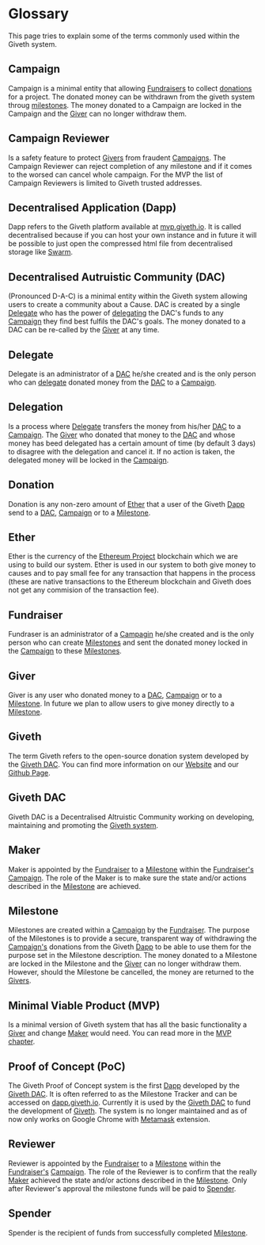 # Glossary

This page tries to explain some of the terms commonly used within the Giveth system.

## <a name="glossary-campaign"></a>Campaign
Campaign is a minimal entity that allowing [Fundraisers](#glossary-fundraiser) to collect [donations](#glossary-donation) for a project. The donated money can be withdrawn from the giveth system throug [milestones](#glossary-milestone). The money donated to a Campaign are locked in the Campaign and the [Giver](#glossary-giver) can no longer withdraw them.

## <a name="glossary-campaign-reviewer"></a>Campaign Reviewer
Is a safety feature to protect [Givers](#glossary-giver) from fraudent [Campaigns](#glossary-campaign). The Campaign Reviewer can reject completion of any milestone and if it comes to the worsed can cancel whole campaign. For the MVP the list of Campaign Reviewers is limited to Giveth trusted addresses.

## <a name="glossary-Dapp"></a>Decentralised Application (Dapp)
Dapp refers to the Giveth platform available at [mvp.giveth.io](https://mvp.giveth.io). It is called decentralised because if you can host your own instance and in future it will be possible to just open the compressed html file from decentralised storage like [Swarm](http://swarm-gateways.net).

## <a name="glossary-DAC"></a>Decentralised Autruistic Community (DAC)
(Pronounced D-A-C) is a minimal entity within the Giveth system allowing users to create a community about a Cause. DAC is created by a single [Delegate](#glossary-delegate) who has the power of [delegating](#glossary-delegation) the DAC's funds to any [Campaign](#glossary-campaign) they find best fulfils the DAC's goals. The money donated to a DAC can be re-called by the [Giver](#glossary-giver) at any time.

## <a name="glossary-delegate"></a>Delegate
Delegate is an administrator of a [DAC](#glossary-DAC) he/she created and is the only person who can [delegate](#glossary-delegation) donated money from the [DAC](#glossary-DAC) to a [Campaign](#glossary-campaign).

## <a name="glossary-delegation"></a>Delegation
Is a process where [Delegate](#glossary-delegate) transfers the money from his/her [DAC](#glossary-DAC) to a [Campaign](#glossary-campaign). The [Giver](#glossary-giver) who donated that money to the [DAC](#glossary-DAC) and whose money has beed delegated has a certain amount of time (by default 3 days) to disagree with the delegation and cancel it. If no action is taken, the delegated money will be locked in the [Campaign](#glossary-campaign).

## <a name="glossary-donation"></a>Donation
Donation is any non-zero amount of [Ether](#glossary-ether) that a user of the Giveth [Dapp](#glossary-Dapp) send to a [DAC](#glossary-DAC), [Campaign](#glossary-campaign) or to a [Milestone](#glossary-milestone).

## <a name="glossary-ether"></a>Ether
Ether is the currency of the [Ethereum Project](https://ethereum.org) blockchain which we are using to build our system. Ether is used in our system to both give money to causes and to pay small fee for any transaction that happens in the process (these are native transactions to the Ethereum blockchain and Giveth does not get any commision of the transaction fee).

## <a name="glossary-fundraiser"></a>Fundraiser
Fundraser is an administrator of a [Campagin](#glossary-campaign) he/she created and is the only person who can create [Milestones](#glossary-milestone) and sent the donated money locked in the [Campaign](#glossary-campaign) to these [Milestones](#glossary-milestone).

## <a name="glossary-giver"></a>Giver
Giver is any user who donated money to a [DAC](#glossary-DAC), [Campaign](#glossary-campaign) or to a [Milestone](#glossary-milestone). In future we plan to allow users to give money directly to a [Milestone](#glossary-milestone).

## <a name="glossary-giveth"></a>Giveth
The term Giveth refers to the open-source donation system developed by the [Giveth DAC](#glossary-giveth-DAC). You can find more information on our [Website](https://giveth.io) and our [Github Page](https://github.com/Giveth).

## <a name="glossary-giveth-DAC"></a>Giveth DAC
Giveth DAC is a Decentralised Altruistic Community working on developing, maintaining and promoting the [Giveth system](#glossary-giveth).

## <a name="glossary-maker"></a>Maker
Maker is appointed by the [Fundraiser](#glossary-fundraiser) to a [Milestone](#glossary-milestone) within the [Fundraiser's](#glossary-fundraiser) [Campaign](#glossary-campaign). The role of the Maker is to make sure the state and/or actions described in the [Milestone](#glossary-milestone) are achieved.

## <a name="glossary-milestone"></a>Milestone
Milestones are created within a [Campaign](#glossary-campaign) by the [Fundraiser](#glossary-fundraiser). The purpose of the Milestones is to provide a secure, transparent way of withdrawing the [Campaign's](#glossary-campaign) donations from the Giveth [Dapp](#glossary-Dapp) to be able to use them for the purpose set in the Milestone description. The money donated to a Milestone are locked in the Milestone and the [Giver](#glossary-giver) can no longer withdraw them. However, should the Milestone be cancelled, the money are returned to the [Givers](#glossary-giver).

## <a name="glossary-MVP"></a>Minimal Viable Product (MVP)
Is a minimal version of Giveth system that has all the basic functionality a [Giver](#glossary-giver) and change [Maker](#glossary-maker) would need. You can read more in the [MVP chapter](./MVP.md).

## <a name="glossary-PoC"></a>Proof of Concept (PoC)
The Giveth Proof of Concept system is the first [Dapp](#glossary-Dapp) developed by the [Giveth DAC](#glossary-giveth-DAC). It is often referred to as the Milestone Tracker and can be accessed on [dapp.giveth.io](https://dapp.giveth.io). Currently it is used by the [Giveth DAC](#glossary-giveth-DAC) to fund the development of [Giveth](#glossary-giveth). The system is no longer maintained and as of now only works on Google Chrome with [Metamask](#glossary-giveth-DAC) extension.

## <a name="glossary-reviewer"></a> Reviewer
Reviewer is appointed by the [Fundraiser](#glossary-fundraiser) to a [Milestone](#glossary-milestone) within the [Fundraiser's](#glossary-fundraiser) [Campaign](#glossary-campaign). The role of the Reviewer is to confirm that the really [Maker](#glossary-maker) achieved the state and/or actions described in the [Milestone](#glossary-milestone). Only after Reviewer's approval the milestone funds will be paid to [Spender](#glossary-spender).

## <a name="glossary-spender"></a> Spender
Spender is the recipient of funds from successfully completed [Milestone](#glossary-milestone).
